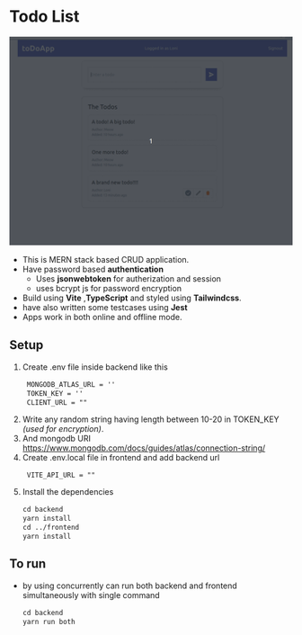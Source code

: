# Todo List

![](Demo/todo-MERN.gif)

* This is MERN stack based CRUD application.
* Have password based **authentication**
  * Uses **jsonwebtoken** for autherization and session 
  * uses bcrypt js for password encryption
* Build using **Vite** ,**TypeScript** and styled using **Tailwindcss**. 
* have also written some testcases using **Jest**
* Apps work in both online and offline mode.

## Setup

1. Create .env file inside backend like this
   ```
    MONGODB_ATLAS_URL = ''
    TOKEN_KEY = ''
    CLIENT_URL = ""
   ```
2. Write any random string having length between 10-20 in TOKEN_KEY *(used for encryption)*.
3. And mongodb URI https://www.mongodb.com/docs/guides/atlas/connection-string/
4. Create .env.local file in frontend and add backend url
   ```
    VITE_API_URL = ""
   ```
5. Install the dependencies
   ```
   cd backend
   yarn install
   cd ../frontend
   yarn install
   ```

## To run 
* by using concurrently can run both backend and frontend simultaneously with single command

   ```
   cd backend
   yarn run both
   ```

